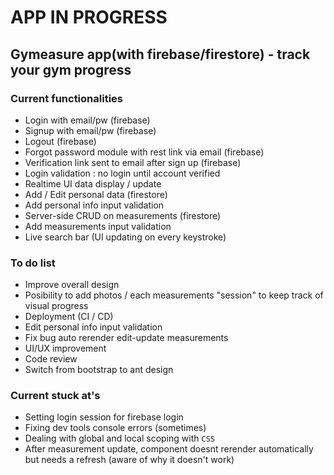 # APP IN PROGRESS

## Gymeasure app(with firebase/firestore) - track your gym progress

### Current functionalities
- Login with email/pw (firebase)
- Signup with email/pw (firebase)
- Logout (firebase)
- Forgot password module with rest link via email (firebase)
- Verification link sent to email after sign up (firebase)
- Login validation : no login until account verified
- Realtime UI data display / update
- Add / Edit personal data (firestore)
- Add personal info input validation
- Server-side CRUD on measurements (firestore)
- Add measurements input validation
- Live search bar (UI updating on every keystroke)

### To do list
- Improve overall design
- Posibility to add photos / each measurements "session" to keep track of visual progress
- Deployment (CI / CD)
- Edit personal info input validation
- Fix bug auto rerender edit-update measurements
- UI/UX improvement
- Code review
- Switch from bootstrap to ant design

### Current stuck at's
- Setting login session for firebase login
- Fixing dev tools console errors (sometimes)
- Dealing with global and local scoping with `CSS`
- After measurement update, component doesnt rerender automatically but needs a refresh (aware of why it doesn't work)
